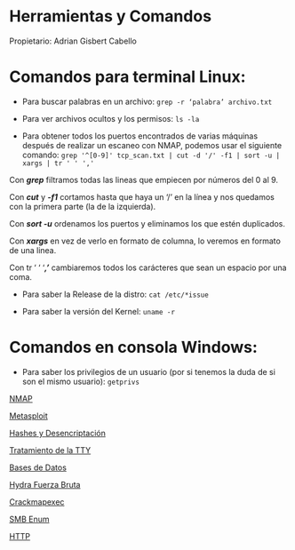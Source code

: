 # Herramientas y Comandos

Propietario: Adrian Gisbert Cabello

# Comandos para terminal Linux:

- Para buscar palabras en un archivo: `grep -r ‘palabra’ archivo.txt`

- Para ver archivos ocultos y los permisos: `ls -la`

- Para obtener todos los puertos encontrados de varias máquinas después de realizar un escaneo con NMAP, podemos usar el siguiente comando: `grep '^[0-9]' tcp_scan.txt | cut -d '/' -f1 | sort -u | xargs | tr ' ' ','`

Con ***grep*** filtramos todas las lineas que empiecen por números del 0 al 9.

Con ***cut***  y ***-f1***  cortamos hasta que haya un ‘/’ en la línea y nos quedamos con la primera parte (la de la izquierda).

Con ***sort -u***  ordenamos los puertos y eliminamos los que estén duplicados.

Con ***xargs*** en vez de verlo en formato de columna, lo veremos en formato de una linea.

Con tr ‘ ‘ ‘***,’***  cambiaremos todos los carácteres que sean un espacio por una coma.

- Para saber la Release de la distro: `cat /etc/*issue`

- Para saber la versión del Kernel: `uname -r`

# Comandos en consola Windows:

- Para saber los privilegios de un usuario (por si tenemos la duda de si son el mismo usuario): `getprivs`

[NMAP](Herramientas%20y%20Comandos/NMAP.md)

[Metasploit](Herramientas%20y%20Comandos/Metasploit.md)

[Hashes y Desencriptación](https://github.com/Rannden-SHA/CheatSheets/blob/main/CyberSecurity/Cheat%20Sheets/Herramientas%20y%20Comandos/Hashes%20y%20Desencriptacio%CC%81n.md)

[Tratamiento de la TTY](Herramientas%20y%20Comandos/Tratamiento%20de%20la%20TTY.md)

[Bases de Datos](Herramientas%20y%20Comandos/Bases%20de%20Datos.md)

[Hydra Fuerza Bruta](Herramientas%20y%20Comandos/Hydra%20Fuerza%20Bruta.md)

[Crackmapexec](Herramientas%20y%20Comandos/Crackmapexec.md)

[SMB Enum](Herramientas%20y%20Comandos/SMB%20Enum.md)

[HTTP](Herramientas%20y%20Comandos/HTTP.md)
